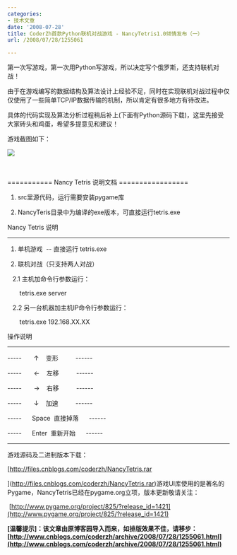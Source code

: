 ```yaml
---
categories:
- 技术文章
date: '2008-07-28'
title: CoderZh首款Python联机对战游戏 - NancyTetris1.0倾情发布（一）
url: /2008/07/28/1255061

---
```



第一次写游戏，第一次用Python写游戏，所以决定写个俄罗斯，还支持联机对战！

由于在游戏编写的数据结构及算法设计上经验不足，同时在实现联机对战过程中仅仅使用了一些简单TCP/IP数据传输的机制，所以肯定有很多地方有待改进。

具体的代码实现及算法分析过程稍后补上(下面有Python源码下载)，这里先接受大家砖头和鸡蛋，希望多提意见和建议！

游戏截图如下：

![](http://www.cnblogs.com/images/cnblogs_com/coderzh/NancyTetris.JPG)&nbsp;

&nbsp;

=========== Nancy Tetris 说明文档 =================

1. src里源代码，运行需要安装pygame库

2. NancyTeris目录中为编译的exe版本，可直接运行tetris.exe

Nancy Tetris 说明

---------------------------------------------------

1. 单机游戏&nbsp; -- 直接运行 tetris.exe

2. 联机对战（只支持两人对战）

&nbsp;&nbsp; 2.1 主机加命令行参数运行：

&nbsp;&nbsp;&nbsp;&nbsp;&nbsp;&nbsp; tetris.exe server

&nbsp;&nbsp; 2.2 另一台机器加主机IP命令行参数运行：

&nbsp;&nbsp;&nbsp;&nbsp;&nbsp;&nbsp; tetris.exe 192.168.XX.XX

操作说明

--------------------------------------

-----&nbsp;&nbsp;&nbsp;&nbsp;&nbsp;&nbsp; &#8593;&nbsp;&nbsp;&nbsp; 变形&nbsp;&nbsp;&nbsp;&nbsp;&nbsp;&nbsp;&nbsp;&nbsp;&nbsp; ------

-----&nbsp;&nbsp;&nbsp;&nbsp;&nbsp;&nbsp; &#8592;&nbsp;&nbsp;&nbsp; 左移&nbsp;&nbsp;&nbsp;&nbsp;&nbsp;&nbsp;&nbsp;&nbsp;&nbsp; ------

-----&nbsp;&nbsp;&nbsp;&nbsp;&nbsp;&nbsp; &#8594;&nbsp;&nbsp;&nbsp; 右移&nbsp;&nbsp;&nbsp;&nbsp;&nbsp;&nbsp;&nbsp;&nbsp;&nbsp; ------

-----&nbsp;&nbsp;&nbsp;&nbsp;&nbsp;&nbsp; &#8595;&nbsp;&nbsp;&nbsp; 加速&nbsp;&nbsp;&nbsp;&nbsp;&nbsp;&nbsp;&nbsp;&nbsp;&nbsp; ------

-----&nbsp;&nbsp;&nbsp;&nbsp;&nbsp; Space&nbsp; 直接掉落&nbsp;&nbsp;&nbsp;&nbsp;&nbsp; ------

-----&nbsp;&nbsp;&nbsp;&nbsp;&nbsp; Enter&nbsp; 重新开始&nbsp;&nbsp;&nbsp;&nbsp;&nbsp; ------&nbsp; &nbsp;

--------------------------------------

游戏源码及二进制版本下载：
  
[http://files.cnblogs.com/coderzh/NancyTetris.rar

](http://files.cnblogs.com/coderzh/NancyTetris.rar)游戏UI库使用的是著名的Pygame，NancyTetris已经在pygame.org立项，版本更新敬请关注：

&nbsp;[http://www.pygame.org/project/825/?release_id=1421](http://www.pygame.org/project/825/?release_id=1421)

 

**[温馨提示]：该文章由原博客园导入而来，如排版效果不佳，请移步：[http://www.cnblogs.com/coderzh/archive/2008/07/28/1255061.html](http://www.cnblogs.com/coderzh/archive/2008/07/28/1255061.html)**